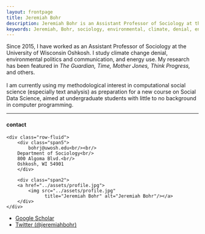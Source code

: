 ```yaml
---
layout: frontpage
title: Jeremiah Bohr
description: Jeremiah Bohr is an Assistant Professor of Sociology at the University of Wisconsin Oshkosh. 
keywords: Jeremiah, Bohr, sociology, environmental, climate, denial, energy, computational, University, Wisconsin, Oshkosh
---
```

Since 2015, I have worked as an Assistant Professor of Sociology at the University of Wisconsin Oshkosh. I study climate change denial, environmental politics and communication, and energy use. My research has been featured in <i>The Guardian, Time, Mother Jones, Think Progress,</i> and others.
<br/><br/>
I am currently using my methodological interest in computational social science (especially text analysis) as preparation for a new course on Social Data Science, aimed at undergraduate students with little to no background in computer programming. 



---

<!-- Global site tag (gtag.js) - Google Analytics -->
<script async src="https://www.googletagmanager.com/gtag/js?id=UA-127467072-1"></script>
<script>
  window.dataLayer = window.dataLayer || [];
  function gtag(){dataLayer.push(arguments);}
  gtag('js', new Date());

  gtag('config', 'UA-127467072-1');
</script>


<div class="container">
<h4><a name="contact"></a>contact</h4>

    <div class="row-fluid">
        <div class="span5">
            bohrj@uwosh.edu<br/><br/>
	    Department of Sociology<br/>	    
	    800 Algoma Blvd.<br/>
	    Oshkosh, WI 54901
        </div>

        <div class="span2">
        <a href="../assets/profile.jpg">
            <img src="../assets/profile.jpg"
                  title="Jeremiah Bohr" alt="Jeremiah Bohr"/></a>
        </div>
    </div>
</div>

<div class="navbar">
  <div class="navbar-inner">
      <ul class="nav">
          <!-- <li><a href="{{ BASE_PATH }}/assets/CV.pdf">CV</a></li> -->
          <li><a href="https://scholar.google.com/citations?user=fzISXw4AAAAJ&hl=en">Google Scholar</a></li>
          <li><a href="https://twitter.com/jeremiahbohr">Twitter (@jeremiahbohr)</a></li>
      </ul>
  </div>
</div>